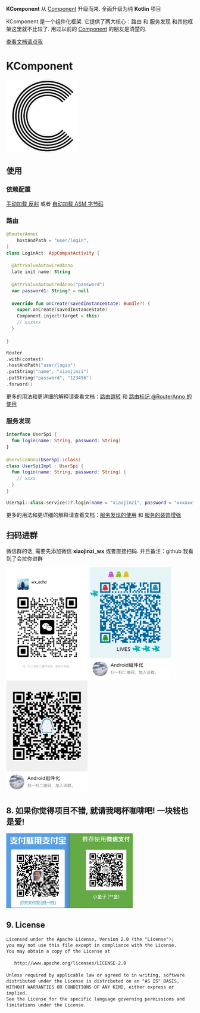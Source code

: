 **KComponent** 从 [Component](https://github.com/xiaojinzi123/Component) 升级而来. 全面升级为纯 **Kotlin** 项目

KComponent 是一个组件化框架. 它提供了两大核心：路由 和 服务发现
和其他框架这里就不比较了. 用过以前的 [Component](https://github.com/xiaojinzi123/Component) 的朋友是清楚的.

[查看文档请点我](https://github.com/xiaojinzi123/KComponent/wiki)

# KComponent

![](./imgs/logo1.png)

## 使用

### 依赖配置

[手动加载 反射](https://github.com/xiaojinzi123/KComponent/wiki/%E4%BE%9D%E8%B5%96%E9%85%8D%E7%BD%AE(%E5%8F%8D%E5%B0%84%E5%8A%A0%E8%BD%BD)) 或者 [自动加载 ASM 字节码](https://github.com/xiaojinzi123/KComponent/wiki/%E4%BE%9D%E8%B5%96%E9%85%8D%E7%BD%AE(%E5%AD%97%E8%8A%82%E7%A0%81%E5%8A%A0%E8%BD%BD))

### 路由

```Kotlin
@RouterAnno(
    hostAndPath = "user/login",
)
class LoginAct: AppCompatActivity {
  
  @AttrValueAutowiredAnno
  late init name: String
  
  @AttrValueAutowiredAnno("password")
  var password1: String? = null
  
  override fun onCreate(savedInstanceState: Bundle?) {
    super.onCreate(savedInstanceState)
    Component.inject(target = this)
    // xxxxxx
  }
  
}
```

```Kotlin
Router
.with(context)
.hostAndPath("user/login")
.putString("name", "xiaojinzi")
.putString("password", "123456")
.forword()
```

更多的用法和更详细的解释请查看文档：[路由跳转](https://github.com/xiaojinzi123/KComponent/wiki/%E8%B7%AF%E7%94%B1%E8%B7%B3%E8%BD%AC) 和 [路由标记 @RouterAnno 的使用](https://github.com/xiaojinzi123/KComponent/wiki/RouterAnno-%E6%B3%A8%E8%A7%A3%E7%9A%84%E4%BD%BF%E7%94%A8)

### 服务发现

```Kotlin
interface UserSpi {
  fun login(name: String, password: String)
}

@ServiceAnno(UserSpi::class)
class UserSpiImpl : UserSpi {
  fun login(name: String, password: String) {
    // xxxx
  }
}
```

```Kotlin
UserSpi::class.service()?.login(name = "xiaojinzi", password = "xxxxxx")
```

更多的用法和更详细的解释请查看文档：[服务发现的使用](https://github.com/xiaojinzi123/KComponent/wiki/%E6%9C%8D%E5%8A%A1%E5%8F%91%E7%8E%B0%E7%9A%84%E4%BD%BF%E7%94%A8) 和 [服务的装饰增强](https://github.com/xiaojinzi123/KComponent/wiki/%E6%9C%8D%E5%8A%A1%E7%9A%84%E8%A3%85%E9%A5%B0%E5%A2%9E%E5%BC%BA)

## 扫码进群

微信群的话, 需要先添加微信 **xiaojinzi_wx** 或者直接扫码. 并且备注：github 我看到了会拉你进群

<div>
    <img src="./imgs/wx1.JPG" height="300px" />
    <img src="./imgs/qq_group1.JPG" height="300px" />
    <img src="./imgs/qq_group2.JPG" height="300px" />
</div>

## 8. 如果你觉得项目不错, 就请我喝杯咖啡吧! 一块钱也是爱!

<img height=200 src="./imgs/collectQRCode.png" />

## 9. License

```
Licensed under the Apache License, Version 2.0 (the "License");
you may not use this file except in compliance with the License.
You may obtain a copy of the License at

   http://www.apache.org/licenses/LICENSE-2.0

Unless required by applicable law or agreed to in writing, software
distributed under the License is distributed on an "AS IS" BASIS,
WITHOUT WARRANTIES OR CONDITIONS OF ANY KIND, either express or implied.
See the License for the specific language governing permissions and
limitations under the License.
```
